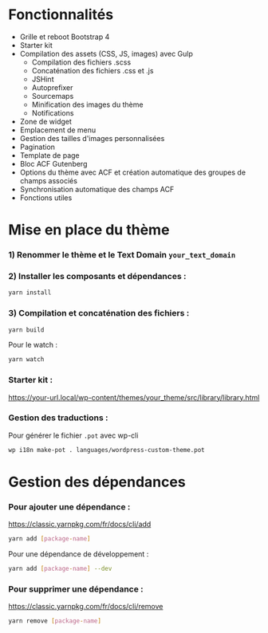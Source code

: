 # Fonctionnalités
- Grille et reboot Bootstrap 4
- Starter kit
- Compilation des assets (CSS, JS, images) avec Gulp
    - Compilation des fichiers .scss
    - Concaténation des fichiers .css et .js
    - JSHint
    - Autoprefixer
    - Sourcemaps
    - Minification des images du thème
    - Notifications
- Zone de widget
- Emplacement de menu
- Gestion des tailles d'images personnalisées
- Pagination
- Template de page
- Bloc ACF Gutenberg
- Options du thème avec ACF et création automatique des groupes de champs associés
- Synchronisation automatique des champs ACF
- Fonctions utiles

# Mise en place du thème

### 1) Renommer le thème et le Text Domain `your_text_domain`

### 2) Installer les composants et dépendances :

```sh
yarn install
```

### 3) Compilation et concaténation des fichiers :

```sh
yarn build
```

Pour le watch :

```sh
yarn watch
```

### Starter kit :
https://your-url.local/wp-content/themes/your_theme/src/library/library.html

### Gestion des traductions :
Pour générer le fichier `.pot` avec wp-cli
```sh
wp i18n make-pot . languages/wordpress-custom-theme.pot
```

# Gestion des dépendances

### Pour ajouter une dépendance :
https://classic.yarnpkg.com/fr/docs/cli/add

```sh
yarn add [package-name]
```

Pour une dépendance de développement :

```sh
yarn add [package-name] --dev
```

### Pour supprimer une dépendance :
https://classic.yarnpkg.com/fr/docs/cli/remove

```sh
yarn remove [package-name]
```

